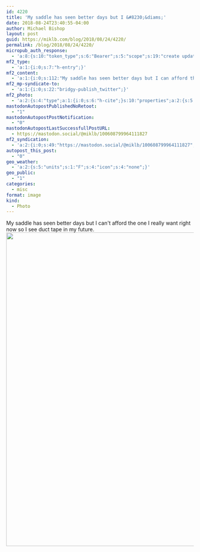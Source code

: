 ```yaml
---
id: 4220
title: 'My saddle has seen better days but I &#8230;&diams;'
date: 2018-08-24T23:40:55-04:00
author: Michael Bishop
layout: post
guid: https://miklb.com/blog/2018/08/24/4220/
permalink: /blog/2018/08/24/4220/
micropub_auth_response:
  - 'a:8:{s:10:"token_type";s:6:"Bearer";s:5:"scope";s:19:"create update media";s:2:"me";s:18:"https://miklb.com/";s:9:"issued_by";s:45:"https://miklb.com/wp-json/indieauth/1.0/token";s:9:"client_id";s:21:"https://quill.p3k.io/";s:9:"issued_at";i:1535168278;s:4:"user";i:1;s:13:"last_accessed";i:1535168455;}'
mf2_type:
  - 'a:1:{i:0;s:7:"h-entry";}'
mf2_content:
  - 'a:1:{i:0;s:112:"My saddle has seen better days but I can afford the one I really want right now so I see duct tape in my future.";}'
mf2_mp-syndicate-to:
  - 'a:1:{i:0;s:22:"bridgy-publish_twitter";}'
mf2_photo:
  - 'a:2:{s:4:"type";a:1:{i:0;s:6:"h-cite";}s:10:"properties";a:2:{s:5:"value";a:1:{i:0;s:83:"https://cdn.miklb.com/content/uploads/2018/08/24233955/wsi-imageoptim-rode_hard.jpg";}s:3:"alt";a:1:{i:0;s:21:"ripped up bike saddle";}}}'
mastodonAutopostPublishedNoRetoot:
  - "1"
mastodonAutopostPostNotification:
  - "0"
mastodonAutopostLastSuccessfullPostURL:
  - https://mastodon.social/@miklb/100608799964111827
mf2_syndication:
  - 'a:2:{i:0;s:49:"https://mastodon.social/@miklb/100608799964111827";i:1;s:52:"https://twitter.com/miklb/status/1033197525807898624";}'
autopost_this_post:
  - "0"
geo_weather:
  - 'a:2:{s:5:"units";s:1:"F";s:4:"icon";s:4:"none";}'
geo_public:
  - "1"
categories:
  - misc
format: image
kind:
  - Photo
---
```

<div class="e-content">
My saddle has seen better days but I can't afford the one I really want right now so I see duct tape in my future.
</div>
<img src="https://miklb.com/content/uploads/2018/08/wsi-imageoptim-rode_hard-1024x1024.jpg" alt="" width="840" height="840" class="u-photo alignnone size-large wp-image-4219" />
